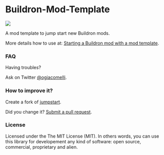 # Buildron-Mod-Template
![](docs/images/Buildron-Mod-Template.gif)

A mod template to jump start new Buildron mods.

More details how to use at: [Starting a Buildron mod with a mod template](http://diegogiacomelli.com.br/starting-a-buildron-mod-with-a-mod-template/).

### FAQ
Having troubles? 

Ask on Twitter [@ogiacomelli](http://twitter.com/ogiacomelli).
 
 
### How to improve it?

Create a fork of [jumpstart](https://github.com/skahal/Buildron-Mod-Template/fork). 

Did you change it? [Submit a pull request](https://github.com/giacomelli/Buildron-Mod-Template/pull/new/master).


### License
Licensed under the The MIT License (MIT).
In others words, you can use this library for developement any kind of software: open source, commercial, proprietary and alien.
